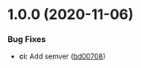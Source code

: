 # 1.0.0 (2020-11-06)


### Bug Fixes

* **ci:** Add semver ([bd00708](https://gitlab.com/loulou-bobi-action/terraform/openstack/modules/terraform-openstack-loadbalancer/commit/bd00708662cca6463128126c40cd13d6e09142b8))
